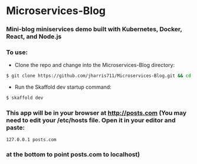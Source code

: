 # Microservices-Blog
### Mini-blog miniservices demo built with Kubernetes, Docker, React, and Node.js

### To use:
- Clone the repo and change into the Microservices-Blog directory:
```bash
$ git clone https://github.com/jharris711/Microservices-Blog.git && cd Microservices-blog
```
- Run the Skaffold dev startup command:
```bash
$ skaffold dev
```

### This app will be in your browser at http://posts.com (You may need to edit your /etc/hosts file. Open it in your editor and paste:
```
127.0.0.1 posts.com
```
### at the bottom to point posts.com to localhost)
